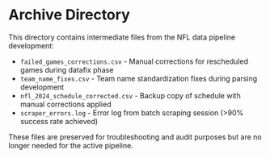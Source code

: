 # Archive Directory

This directory contains intermediate files from the NFL data pipeline development:

- `failed_games_corrections.csv` - Manual corrections for rescheduled games during datafix phase
- `team_name_fixes.csv` - Team name standardization fixes during parsing development  
- `nfl_2024_schedule_corrected.csv` - Backup copy of schedule with manual corrections applied
- `scraper_errors.log` - Error log from batch scraping session (>90% success rate achieved)

These files are preserved for troubleshooting and audit purposes but are no longer needed for the active pipeline.